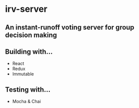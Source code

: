 # irv-server

## An instant-runoff voting server for group decision making 

## Building with...

- React
- Redux
- Immutable


## Testing with...

- Mocha & Chai